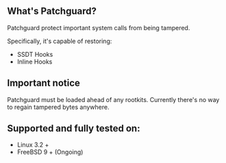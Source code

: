 What's Patchguard?
---
Patchguard protect important system calls from being tampered.

Specifically, it's capable of restoring:
- SSDT Hooks
- Inline Hooks

Important notice
---
Patchguard must be loaded ahead of any rootkits. Currently there's no way to regain tampered bytes anywhere.

Supported and fully tested on:
---
- Linux 3.2 +
- FreeBSD 9 + (Ongoing)

